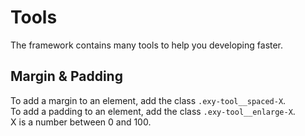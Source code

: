 # Tools

The framework contains many tools to help you developing faster.

## Margin & Padding

To add a margin to an element, add the class `.exy-tool__spaced-X`.  
To add a padding to an element, add the class `.exy-tool__enlarge-X`.  
X is a number between 0 and 100.
